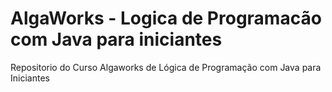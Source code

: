 # AlgaWorks - Logica de Programacão com Java para iniciantes
 Repositorio do Curso Algaworks de Lógica de Programação com Java para Iniciantes
